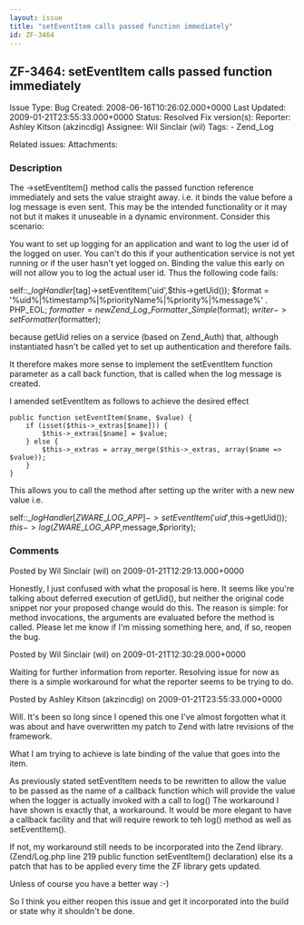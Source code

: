 ```yaml
---
layout: issue
title: "setEventItem calls passed function immediately"
id: ZF-3464
---
```


ZF-3464: setEventItem calls passed function immediately
-------------------------------------------------------

 Issue Type: Bug Created: 2008-06-16T10:26:02.000+0000 Last Updated: 2009-01-21T23:55:33.000+0000 Status: Resolved Fix version(s): 
 Reporter:  Ashley Kitson (akzincdig)  Assignee:  Wil Sinclair (wil)  Tags: - Zend\_Log
 
 Related issues: 
 Attachments: 
### Description

The ->setEventItem() method calls the passed function reference immediately and sets the value straight away. i.e. it binds the value before a log message is even sent. This may be the intended functionality or it may not but it makes it unuseable in a dynamic environment. Consider this scenario:

You want to set up logging for an application and want to log the user id of the logged on user. You can't do this if your authentication service is not yet running or if the user hasn't yet logged on. Binding the value this early on will not allow you to log the actual user id. Thus the following code fails:

self::$\_logHandler[$tag]->setEventItem('uid',$this->getUid()); $format = '%uid%|%timestamp%|%priorityName%|%priority%|%message%' . PHP\_EOL; $formatter = new Zend\_Log\_Formatter\_Simple($format); $writer->setFormatter($formatter);

because getUid relies on a service (based on Zend\_Auth) that, although instantiated hasn't be called yet to set up authentication and therefore fails.

It therefore makes more sense to implement the setEventItem function parameter as a call back function, that is called when the log message is created.

I amended setEventItem as follows to achieve the desired effect

 
    public function setEventItem($name, $value) {
        if (isset($this->_extras[$name])) {
            $this->_extras[$name] = $value;
        } else {
            $this->_extras = array_merge($this->_extras, array($name => $value));
        }
    }


This allows you to call the method after setting up the writer with a new new value i.e.

self::$\_logHandler[ZWARE\_LOG\_APP]->setEventItem('uid',$this->getUid()); $this->log(ZWARE\_LOG\_APP,$message,$priority);

 

 

### Comments

Posted by Wil Sinclair (wil) on 2009-01-21T12:29:13.000+0000

Honestly, I just confused with what the proposal is here. It seems like you're talking about deferred execution of getUid(), but neither the original code snippet nor your proposed change would do this. The reason is simple: for method invocations, the arguments are evaluated before the method is called. Please let me know if I'm missing something here, and, if so, reopen the bug.

 

 

Posted by Wil Sinclair (wil) on 2009-01-21T12:30:29.000+0000

Waiting for further information from reporter. Resolving issue for now as there is a simple workaround for what the reporter seems to be trying to do.

 

 

Posted by Ashley Kitson (akzincdig) on 2009-01-21T23:55:33.000+0000

Will. It's been so long since I opened this one I've almost forgotten what it was about and have overwritten my patch to Zend with latre revisions of the framework.

What I am trying to achieve is late binding of the value that goes into the item.

As previously stated setEventItem needs to be rewritten to allow the value to be passed as the name of a callback function which will provide the value when the logger is actually invoked with a call to log() The workaround I have shown is exactly that, a workaround. It would be more elegant to have a callback facility and that will require rework to teh log() method as well as setEventItem().

If not, my workaround still needs to be incorporated into the Zend library. (Zend/Log.php line 219 public function setEventItem() declaration) else its a patch that has to be applied every time the ZF library gets updated.

Unless of course you have a better way :-)

So I think you either reopen this issue and get it incorporated into the build or state why it shouldn't be done.

 

 